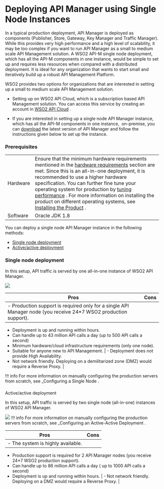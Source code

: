 # Deploying API Manager using Single Node Instances

In a typical production deployment, API Manager is deployed as components (Publisher, Store, Gateway, Key Manager and Traffic Manager). While this provides very high performance and a high level of scalability, it may be too complex if you want to run API Manager as a small to medium scale API Management solution. A WSO2 API-M single node deployment, which has all the API-M components in one instance, would be simple to set up and requires less resources when compared with a distributed deployment. It is ideal for any organization that wants to start small and iteratively build up a robust API Management Platform.

WSO2 provides two options for organizations that are interested in setting up a small to medium scale API Management solution.

-   Setting up on WSO2 API Cloud, which is a subscription based API Management solution. You can access this service by creating an account in [WSO2 API Cloud](http://wso2.com/cloud/api-cloud/) .

-   If you are interested in setting up a single node API Manager instance, which has all the API-M components in one instance,  on-premise, you can [download](http://wso2.com/products/api-manager/) the latest version of API Manager and follow the instructions given below to set up the instance.

### Prerequisites

|          |                                                                                                                                                                                                                                                                                                                                                                                                                                                                                                                                                                                                               |
|----------|---------------------------------------------------------------------------------------------------------------------------------------------------------------------------------------------------------------------------------------------------------------------------------------------------------------------------------------------------------------------------------------------------------------------------------------------------------------------------------------------------------------------------------------------------------------------------------------------------------------|
| Hardware | Ensure that the minimum hardware requirements mentioned in the [hardware requirements](https://docs.wso2.com/display/ADMIN44x/Production+Deployment+Guidelines) section are met. Since this is an all-in-one deployment, it is recommended to use a higher hardware specification. You can further fine tune your operating system for production by [tuning performance](https://docs.wso2.com/display/AM210/Tuning+Performance) . For more information on installing the product on different operating systems, see [Installing the Product](https://docs.wso2.com/display/AM210/Installing+the+Product) . |
| Software | Oracle JDK 1.8                                                                                                                                                                                                                                                                                                                                                                                                                                                                                                                                                                                                |

You can deploy a single node API Manager instance in the following methods:

-   [Single node deployment](#DeployingAPIManagerusingSingleNodeInstances-Singlenodedeployment)
-   [Active/active deployment](#DeployingAPIManagerusingSingleNodeInstances-Active/activedeployment)

### Single node deployment

In this setup, API traffic is served by one all-in-one instance of WSO2 API Manager.

![](/assets/attachments/103334465/103334466.png)

| Pros                                                                                                               | Cons                                                                                             |
|--------------------------------------------------------------------------------------------------------------------|--------------------------------------------------------------------------------------------------|
| -   Production support is required only for a single API Manager node (you receive 24\*7 WSO2 production support). 
 -   Deployment is up and running within hours.                                                                      
 -   Can handle up to 43 million API calls a day (up to 500 API calls a second)                                      
 -   Minimum hardware/cloud infrastructure requirements (only one node).                                             
 -   Suitable for anyone new to API Management.                                                                      | -   Deployment does not provide High Availability.                                               
  -   Not network friendly. Deploying on a demilitarized zone (DMZ) would require a Reverse Proxy.  |

!!! info
For more information on manually configuring the production servers from scratch, see \_Configuring a Single Node .


### 
Active/active deployment

In this setup, API traffic is served by two single node (all-in-one) instances of WSO2 API Manager.

![](/assets/attachments/103334465/103334467.png)
!!! info
For more information on manually configuring the production servers from scratch, see \_Configuring an Active-Active Deployment .


| Pros                                                                                                    | Cons                                                                        |
|---------------------------------------------------------------------------------------------------------|-----------------------------------------------------------------------------|
| -   The system is highly available.                                                                     
 -   Production support is required for 2 API Manager nodes (you receive 24\*7 WSO2 production support).  
 -   Can handle up to 86 million API calls a day ( up to 1000 API calls a second)                         
 -   Deployment is up and running within hours.                                                           | -   Not network friendly. Deploying on a DMZ would require a Reverse Proxy. |


